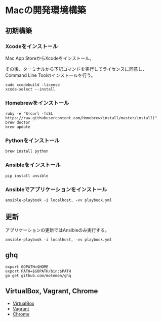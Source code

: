 # Macの開発環境構築

## 初期構築

### Xcodeをインストール

Mac App StoreからXcodeをインストール。

その後、ターミナルから下記コマンドを実行してライセンスに同意し、Command Line Toolのインストールを行う。

    sudo xcodebuild -license
    xcode-select --install

### Homebrewをインストール

    ruby -e "$(curl -fsSL https://raw.githubusercontent.com/Homebrew/install/master/install)"
    brew doctor
    brew update

### Pythonをインストール

    brew install python

### Ansibleをインストール

    pip install ansible

### Ansibleでアプリケーションをインストール

    ansible-playbook -i localhost, -vv playbook.yml

## 更新

アプリケーションの更新ではAnsibleのみ実行する。

    ansible-playbook -i localhost, -vv playbook.yml

## ghq

    export GOPATH=$HOME
    export PATH=$GOPATH/bin:$PATH
    go get github.com/motemen/ghq

## VirtualBox, Vagrant, Chrome

* [VirtualBox](https://www.virtualbox.org/wiki/Downloads)
* [Vagrant](https://www.vagrantup.com/downloads.html)
* [Chrome](https://www.google.co.jp/chrome/browser/desktop/index.html)

